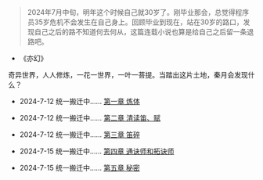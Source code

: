 > 2024年7月中旬，明年这个时候自己就30岁了。刚毕业那会，总觉得程序员35岁危机不会发生在自己身上。回顾毕业到现在，站在30岁的路口，发现自己之后的路不知道何去何从，这篇连载小说也算是给自己之后留一条退路吧。



* 《亦幻》
 
 奇异世界，人人修炼，一花一世界，一叶一菩提。当踏出这片土地，秦月会发现什么？





   * 2024-7-12 统一搬迁中...... [第一章 炼体](一、炼体 )

   * 2024-7-12 统一搬迁中...... [第二章 清读笛、赋](/二、清读笛、赋 )

   * 2024-7-12 统一搬迁中...... [第三章 笛碎](/三、笛碎 )

   * 2024-7-15 统一搬迁中...... [第四章 通诀师和拓诀师](/四、通诀师和拓诀师 )

   * 2024-7-15 统一搬迁中...... [第五章 秘密](/五、秘密 )
